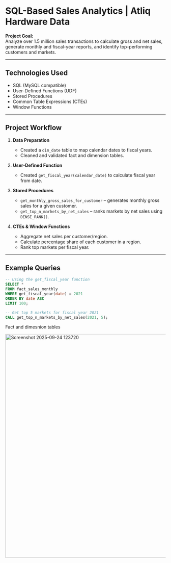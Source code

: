 # SQL-Based Sales Analytics | Atliq Hardware Data

**Project Goal:**  
Analyze over 1.5 million sales transactions to calculate gross and net sales, generate monthly and fiscal-year reports, and identify top-performing customers and markets.

---

## **Technologies Used**
- SQL (MySQL compatible)
- User-Defined Functions (UDF)
- Stored Procedures
- Common Table Expressions (CTEs)
- Window Functions

---

## **Project Workflow**
1. **Data Preparation**
   - Created a `dim_date` table to map calendar dates to fiscal years.
   - Cleaned and validated fact and dimension tables.

2. **User-Defined Function**
   - Created `get_fiscal_year(calendar_date)` to calculate fiscal year from date.

3. **Stored Procedures**
   - `get_monthly_gross_sales_for_customer` – generates monthly gross sales for a given customer.
   - `get_top_n_markets_by_net_sales` – ranks markets by net sales using `DENSE_RANK()`.

4. **CTEs & Window Functions**
   - Aggregate net sales per customer/region.
   - Calculate percentage share of each customer in a region.
   - Rank top markets per fiscal year.

---

## **Example Queries**
```sql
-- Using the get_fiscal_year function
SELECT * 
FROM fact_sales_monthly
WHERE get_fiscal_year(date) = 2021
ORDER BY date ASC
LIMIT 100;

-- Get top 5 markets for fiscal year 2021
CALL get_top_n_markets_by_net_sales(2021, 5);
```

Fact and dimesnion tables 

<img width="1261" height="702" alt="Screenshot 2025-09-24 123720" src="https://github.com/user-attachments/assets/58e24431-fd46-43bb-b32e-d3924651750a" />

 
